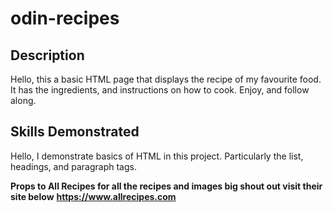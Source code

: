 # odin-recipes
## Description
Hello, this a basic HTML page that displays the recipe of my favourite food. It has the ingredients, and instructions on how to cook.
Enjoy, and follow along.
## Skills Demonstrated
Hello, I demonstrate basics of HTML in this project. Particularly the list, headings, and paragraph tags.

**Props to All Recipes for all the recipes and images big shout out visit their site below**
**https://www.allrecipes.com**
